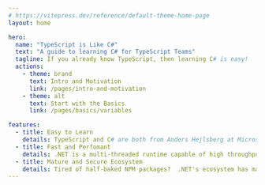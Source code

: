 ```yaml
---
# https://vitepress.dev/reference/default-theme-home-page
layout: home

hero:
  name: "TypeScript is Like C#"
  text: "A guide to learning C# for TypeScript Teams"
  tagline: If you already know TypeScript, then learning C# is easy!
  actions:
    - theme: brand
      text: Intro and Motivation
      link: /pages/intro-and-motivation
    - theme: alt
      text: Start with the Basics
      link: /pages/basics/variables

features:
  - title: Easy to Learn
    details: TypeScript and C# are both from Anders Hejlsberg at Microsoft and share a similar design.
  - title: Fast and Perfomant
    details: .NET is a multi-threaded runtime capable of high throughput compared to JavaScript based frameworks.
  - title: Mature and Secure Ecosystem
    details: Tired of half-baked NPM packages?  .NET's ecosystem has many mature, battle-tested libraries that are more secure.
---
```

